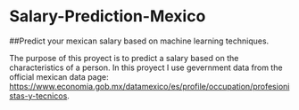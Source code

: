 # Salary-Prediction-Mexico
##Predict your mexican salary based on machine learning techniques.

The purpose of this proyect is to predict a salary based on the characteristics of a person.
In this proyect I use gevernment data from the official mexican data page: https://www.economia.gob.mx/datamexico/es/profile/occupation/profesionistas-y-tecnicos.
